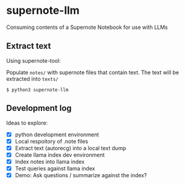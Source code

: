 # supernote-llm

Consuming contents of a Supernote Notebook for use with LLMs

## Extract text

Using supernote-tool:

Populate `notes/` with supernote files that contain text. The text will be
extracted into `texts/`
```
$ python3 supernote-llm
```

## Development log

Ideas to explore:
- [x] python development environment
- [x] Local respoitory of .note files
- [x] Extract text (autorecg) into a local text dump
- [x] Create llama index dev environment
- [x] Index notes into llama index
- [x] Test queries against llama index
- [x] Demo: Ask questions / summarize against the index?
